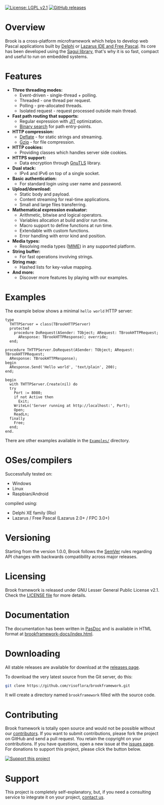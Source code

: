[![License: LGPL v2.1](https://img.shields.io/badge/License-LGPL%20v2.1-lemmon.svg)](https://github.com/risoflora/brookframework/blob/master/LICENSE)
[![GitHub releases](https://img.shields.io/github/v/release/risoflora/brookframework?color=lemmon)](https://github.com/risoflora/brookframework/releases)

# Overview

Brook is a cross-platform microframework which helps to develop web Pascal applications built by [Delphi](<https://en.wikipedia.org/wiki/Delphi_(software)>) or [Lazarus IDE and Free Pascal](<https://en.wikipedia.org/wiki/Lazarus_(IDE)>). Its core has been developed using the [Sagui library](https://risoflora.github.io/libsagui), that's why it is so fast, compact and useful to run on embedded systems.

# Features

- **Three threading modes:**
  - Event-driven - single-thread + polling.
  - Threaded - one thread per request.
  - Polling - pre-allocated threads.
  - Isolated request - request processed outside main thread.
- **Fast path routing that supports:**
  - Regular expression with [JIT](https://www.pcre.org/current/doc/html/pcre2jit.html) optimization.
  - [Binary search](https://en.wikipedia.org/wiki/Binary_search_algorithm) for path entry-points.
- **HTTP compression:**
  - [Deflate](https://en.wikipedia.org/wiki/DEFLATE) - for static strings and streaming.
  - [Gzip](https://en.wikipedia.org/wiki/Gzip) - for file compression.
- **HTTP cookies:**
  - Providing classes which handles server side cookies.
- **HTTPS support:**
  - Data encryption through [GnuTLS](https://www.gnutls.org) library.
- **Dual stack:**
  - IPv4 and IPv6 on top of a single socket.
- **Basic authentication:**
  - For standard login using user name and password.
- **Upload/download:**
  - Static body and payload.
  - Content streaming for real-time applications.
  - Small and large files transferring.
- **Mathematical expression evaluator:**
  - Arithmetic, bitwise and logical operators.
  - Variables allocation at build and/or run time.
  - Macro support to define functions at run time.
  - Extendable with custom functions.
  - Error handling with error kind and position.
- **Media types:**
  - Resolving media types ([MIME](https://en.wikipedia.org/wiki/MIME)) in any supported platform.
- **String buffer:**
  - For fast operations involving strings.
- **String map:**
  - Hashed lists for key-value mapping.
- **And more:**
  - Discover more features by playing with our examples.

# Examples

The example below shows a minimal `hello world` HTTP server:

```delphi
type
  THTTPServer = class(TBrookHTTPServer)
  protected
    procedure DoRequest(ASender: TObject; ARequest: TBrookHTTPRequest;
      AResponse: TBrookHTTPResponse); override;
  end;

procedure THTTPServer.DoRequest(ASender: TObject; ARequest: TBrookHTTPRequest;
  AResponse: TBrookHTTPResponse);
begin
  AResponse.Send('Hello world', 'text/plain', 200);
end;

begin
  with THTTPServer.Create(nil) do
  try
    Port := 8080;
    if not Active then
      Exit;
    WriteLn('Server running at http://localhost:', Port);
    Open;
    ReadLn;
  finally
    Free;
  end;
end.
```

There are other examples available in the [`Examples/`](https://github.com/risoflora/brookframework/tree/master/Examples) directory.

# OSes/compilers

Successfully tested on:

- Windows
- Linux
- Raspbian/Android

compiled using:

- Delphi XE family (Rio)
- Lazarus / Free Pascal (Lazarus 2.0+ / FPC 3.0+)

# Versioning

Starting from the version 1.0.0, Brook follows the [SemVer](https://semver.org) rules regarding API changes with backwards compatibility across major releases.

# Licensing

Brook framework is released under GNU Lesser General Public License v2.1. Check the [LICENSE file](https://github.com/risoflora/brookframework/blob/master/LICENSE) for more details.

# Documentation

The documentation has been written in [PasDoc](https://github.com/pasdoc/pasdoc) and is available in HTML format at [brookframework-docs/index.html](https://risoflora.github.io/brookframework-docs/index.html).

# Downloading

All stable releases are available for download at the [releases page](https://github.com/risoflora/brookframework/releases).

To download the very latest source from the Git server, do this:

```bash
git clone https://github.com/risoflora/brookframework.git
```

It will create a directory named `brookframework` filled with the source code.

# Contributing

Brook framework is totally open source and would not be possible without our [contributors](https://github.com/risoflora/brookframework/blob/master/THANKS). If you want to submit contributions, please fork the project on GitHub and send a pull request. You retain the copyright on your contributions. If you have questions, open a new issue at the [issues page](https://github.com/risoflora/brookframework/issues). For donations to support this project, please click the button below.

[![Support this project](https://www.paypalobjects.com/en_US/GB/i/btn/btn_donateCC_LG.gif)](https://www.paypal.com/cgi-bin/webscr?cmd=_donations&business=silvioprog%40gmail%2ecom&lc=US&item_name=brookframework&item_number=brookframework&currency_code=USD&bn=PP%2dDonationsBF%3aproject%2dsupport%2ejpg%3aNonHosted)

# Support

This project is completely self-explanatory, but, if you need a consulting service to integrate it on your project, [contact us](mailto:silvioprog@gmail.com).
